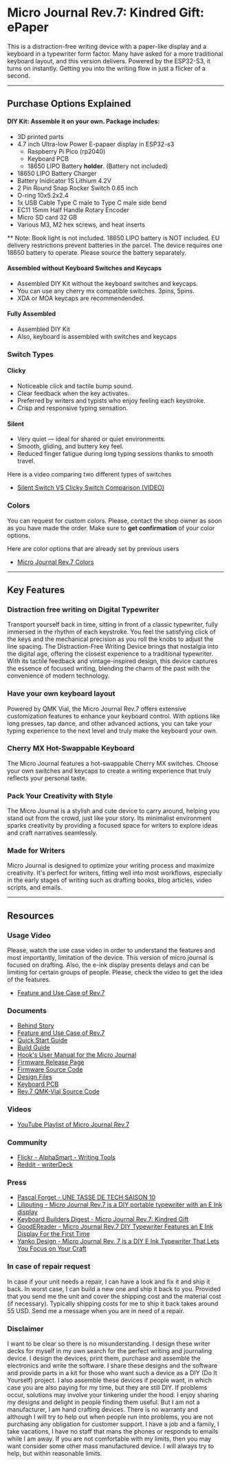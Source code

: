 # Micro Journal Rev.7: Kindred Gift: ePaper

This is a distraction-free writing device with a paper-like display and a keyboard in a typewriter form factor. Many have asked for a more traditional keyboard layout, and this version delivers. Powered by the ESP32-S3, it turns on instantly. Getting you into the writing flow in just a flicker of a second.



---

## Purchase Options Explained


#### **DIY Kit**: Assemble it on your own. Package includes:
  * 3D printed parts
* 4.7 inch Ultra-low Power E-papaer display in ESP32-s3
  * Raspberry Pi Pico (rp2040)
  * Keyboard PCB
  * 18650 LIPO Battery **holder**. (Battery not included) 
*  18650 LIPO Battery Charger
*  Battery Inidicator 1S Lithium 4.2V
*  2 Pin Round Snap Rocker Switch 0.65 inch
  * O-ring 10x5.2x2.4
  * 1x USB Cable Type C male to Type C male side bend
  * EC11 15mm Half Handle Rotary Encoder
  * Micro SD card 32 GB
  * Various M3, M2 hex screws, and heat inserts

** Note: Book light is not included. 18650 LIPO battery is NOT included. EU delivery restrictions prevent batteries in the parcel. The device requires one 18650 battery to operate. Please source the battery separately.

#### **Assembled without Keyboard Switches and Keycaps**
  * Assembled DIY Kit without the keyboard switches and keycaps.
  * You can use any cherry mx compatible switches. 3pins, 5pins.
  * XDA or MOA keycaps are recommendended. 

#### **Fully Assembled**
  * Assembled DIY Kit 
  * Also, keyboard is assembled with switches and keycaps



### Switch Types

#### **Clicky**
  * Noticeable click and tactile bump sound.
  * Clear feedback when the key activates.
  * Preferred by writers and typists who enjoy feeling each keystroke.
  * Crisp and responsive typing sensation.

#### **Silent**
  * Very quiet — ideal for shared or quiet environments.
  * Smooth, gliding, and buttery key feel.
  * Reduced finger fatigue during long typing sessions thanks to smooth travel.

Here is a video comparing two different types of switches
* [Silent Switch VS Clicky Switch Comparison (VIDEO)](https://youtu.be/9zu-tkawMV0)


### Colors

You can request for custom colors. Please, contact the shop owner as soon as you have made the order. Make sure to **get confirmation** of your color options. 

Here are color options that are already set by previous users

* [Micro Journal Rev.7 Colors](https://www.youtube.com/playlist?list=PLrUXYLEnAaNQYtCWPYrPkTAg8mMFm_gDZ)


---

## Key Features

### Distraction free writing on Digital Typewriter

Transport yourself back in time, sitting in front of a classic typewriter, fully immersed in the rhythm of each keystroke. You feel the satisfying click of the keys and the mechanical precision as you roll the knobs to adjust the line spacing. The Distraction-Free Writing Device brings that nostalgia into the digital age, offering the closest experience to a traditional typewriter. With its tactile feedback and vintage-inspired design, this device captures the essence of focused writing, blending the charm of the past with the convenience of modern technology.


### Have your own keyboard layout

Powered by QMK Vial, the Micro Journal Rev.7 offers extensive customization features to enhance your keyboard control. With options like long presses, tap dance, and other advanced actions, you can take your typing experience to the next level and truly make the keyboard your own.


### Cherry MX Hot-Swappable Keyboard

The Micro Journal features a hot-swappable Cherry MX switches. Choose your own switches and keycaps to create a writing experience that truly reflects your personal taste.


### Pack Your Creativity with Style

The Micro Journal is a stylish and cute device to carry around, helping you stand out from the crowd, just like your story. Its minimalist environment sparks creativity by providing a focused space for writers to explore ideas and craft narratives seamlessly.


### Made for Writers

Micro Journal is designed to optimize your writing process and maximize creativity. It's perfect for writers, fitting well into most workflows, especially in the early stages of writing such as drafting books, blog articles, video scripts, and emails.


---

## Resources

### Usage Video 

Please, watch the use case video in order to understand the features and most importantly, limitation of the device. This version of micro journal is focused on drafting. Also, the e-ink display presents delays and can be limiting for certain groups of people. Please, check the video to get the idea of the features.

* [Feature and Use Case of Rev.7](https://www.youtube.com/watch?v=lNPzFL1a6mI)


### Documents 

* [Behind Story](./story.md)
* [Feature and Use Case of Rev.7](https://www.youtube.com/watch?v=lNPzFL1a6mI)
* [Quick Start Guide](./quickstart/readme.md)
* [Build Guide](./build-guide.md)
* [Hook's User Manual for the Micro Journal](http://www.thewritekeys.com:8080/)
* [Firmware Release Page](https://github.com/unkyulee/micro-journal/releases)
* [Firmware Source Code](../micro-journal-rev-4-esp32/)
* [Design Files](./STL)
* [Keyboard PCB](./PCB)
* [Rev.7 QMK-Vial Source Code](./keyboard/)

### Videos

* [YouTube Playlist of Micro Journal Rev.7](https://www.youtube.com/playlist?list=PLrUXYLEnAaNQYtCWPYrPkTAg8mMFm_gDZ)


### Community

* [Flickr - AlphaSmart - Writing Tools](https://www.flickr.com/groups/alphasmart/discuss/72157721922242110/)
* [Reddit - writerDeck](https://www.reddit.com/r/writerDeck/)


### Press

* [Pascal Forget - UNE TASSE DE TECH SAISON 10](https://youtu.be/sFxOh5u75p4?t=2644)
* [Liliputing - Micro Journal Rev.7 is a DIY portable typewriter with an E Ink display](https://liliputing.com/micro-journal-rev-7-is-a-diy-portable-typewriter-with-an-e-ink-display/)
* [Keyboard Builders Digest - Micro Journal Rev.7: Kindred Gift](https://kbd.news/Micro-Journal-Rev.7-Kindred-Gift-2628.html)
* [GoodEReader - Micro Journal Rev.7 DIY Typewriter Features an E Ink Display For the First Time](https://goodereader.com/blog/technology/micro-journal-rev-7-diy-typewriter-features-an-e-ink-display-for-the-first-time)
* [Yanko Design - Micro Journal Rev. 7 is a DIY E Ink Typewriter That Lets You Focus on Your Craft](https://www.yankodesign.com/2025/03/26/micro-journal-rev-7-is-a-diy-e-ink-typewriter-that-lets-you-focus-on-your-craft/)




### In case of repair request

In case if your unit needs a repair, I can have a look and fix it and ship it back. In worst case, I can build a new one and ship it back to you. Provided that you send me the unit and cover the shipping cost and the material cost (if necessary). Typically shipping costs for me to ship it back takes around 55 USD. Send me a message when you are in need of a repair.




### Disclaimer

I want to be clear so there is no misunderstanding. I design these writer decks for myself in my own search for the perfect writing and journaling device. I design the devices, print them, purchase and assemble the electronics and write the software. I share these designs and the software and provide parts in a kit for those who want such a device as a DIY (Do It Yourself) project. I also assemble these devices if people want, in which case you are also paying for my time, but they are still DIY. If problems occur, solutions may involve your tinkering under the hood. I enjoy sharing my designs and delight in people finding them useful. But I am not a manufacturer, I am hand crafting devices. There is no warranty and although I will try to help out when people run into problems, you are not purchasing any obligation for customer support. I have a job and a family, I take vacations, I have no staff that mans the phones or responds to emails while I am away. If you are not comfortable with my limits, then you may want consider some other mass manufactured device. I will always try to help, but within reasonable limits.


